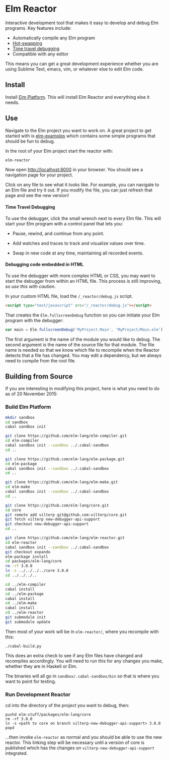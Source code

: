# Elm Reactor

Interactive development tool that makes it easy to develop and debug Elm
programs. Key features include:

  * Automatically compile any Elm program
  * [Hot-swapping][]
  * [Time travel debugging][debug]
  * Compatible with any editor

[hot-swapping]: http://elm-lang.org/blog/interactive-programming
[debug]: http://elm-lang.org/blog/time-travel-made-easy

This means you can get a great development experience whether you are using
Sublime Text, emacs, vim, or whatever else to edit Elm code.


## Install

Install [Elm Platform][platform]. This will install Elm Reactor and everything
else it needs.

[platform]: http://elm-lang.org/install


## Use

Navigate to the Elm project you want to work on. A great project to get started
with is [elm-examples][] which contains some simple programs that should be fun
to debug.

[elm-examples]: https://github.com/evancz/elm-examples

In the root of your Elm project start the reactor with:

```bash
elm-reactor
```

Now open [http://localhost:8000](http://localhost:8000) in your browser. You
should see a navigation page for your project.

Click on any file to see what it looks like. For example, you can navigate to
an Elm file and try it out. If you modify the file, you can just refresh that
page and see the new version!


#### Time Travel Debugging

To use the debugger, click the small wrench next to every Elm file. This will
start your Elm program with a control panel that lets you:

  * Pause, rewind, and continue from any point.

  * Add watches and traces to track and visualize values over time.

  * Swap in new code at any time, maintaining all recorded events.


#### Debugging code embedded in HTML

To use the debugger with more complex HTML or CSS, you may want to start the
debugger from within an HTML file. This process is still improving, so *use this
with caution*.

In your custom HTML file, load the `/_reactor/debug.js` script.

```html
<script type="text/javascript" src="/_reactor/debug.js"></script>
```

That creates the `Elm.fullscreenDebug` function so you can initiate your Elm
program with the debugger:

```javascript
var main = Elm.fullscreenDebug('MyProject.Main', 'MyProject/Main.elm');
```

The first argument is the name of the module you would like to debug.
The second argument is the name of the source file for that module.
The file name is needed so that we know which file to recompile when
the Reactor detects that a file has changed. You may edit a dependency,
but we always need to compile from the root file.


## Building from Source

If you are interesting in modifying this project, here is what you need to do
as of 20 November 2015:

### Build Elm Platform

```bash
mkdir sandbox
cd sandbox
cabal sandbox init

git clone https://github.com/elm-lang/elm-compiler.git
cd elm-compiler
cabal sandbox init --sandbox ../.cabal-sandbox
cd ..

git clone https://github.com/elm-lang/elm-package.git
cd elm-package
cabal sandbox init --sandbox ../.cabal-sandbox
cd ..

git clone https://github.com/elm-lang/elm-make.git
cd elm-make
cabal sandbox init --sandbox ../.cabal-sandbox
cd ..

git clone https://github.com/elm-lang/core.git
cd core
git remote add vilterp git@github.com:vilterp/core.git
git fetch vilterp new-debugger-api-support
git checkout new-debugger-api-support
cd ..

git clone https://github.com/elm-lang/elm-reactor.git
cd elm-reactor
cabal sandbox init --sandbox ../.cabal-sandbox
git checkout expando
elm-package install
cd packages/elm-lang/core
rm -rf 3.0.0
ln -s ../../../../core 3.0.0
cd ../../../..

cd ../elm-compiler
cabal install
cd ../elm-package
cabal install
cd ../elm-make
cabal install
cd ../elm-reactor
git submodule init
git submodule update
```

Then most of your work will be in `elm-reactor/`, where you recompile with this:

```
./cabal-build.py
```

This does an extra check to see if any Elm files have changed and recompiles
accordingly. You will need to run this for any changes you make, whether they
are in Haskell or Elm.

The binaries will all go in `sandbox/.cabal-sandbox/bin` so that is where you
want to point for testing.

### Run Development Reactor

cd into the directory of the project you want to debug, then:

```
pushd elm-stuff/packages/elm-lang/core
rm -rf 3.0.0
ln -s <path to core on branch vilterp-new-debugger-api-support> 3.0.0
popd
```

...then invoke `elm-reactor` as normal and you should be able to use the new reactor. This linking step will be necessary until a version of core is published which has the changes on `vilterp-new-debugger-api-support` integrated.
